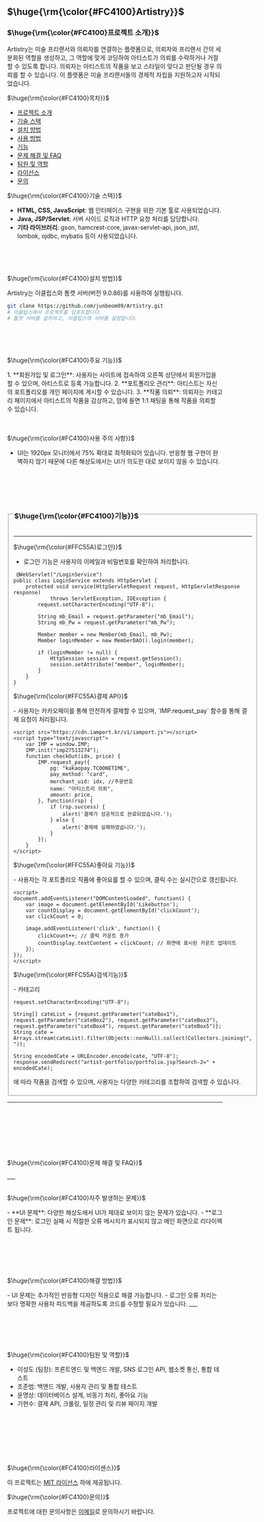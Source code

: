 <h2>$\huge{\rm{\color{#FC4100}Artistry}}$</h2>

<h3>$\huge{\rm{\color{#FC4100}프로젝트 소개}}$</h3>

Artistry는 미술 프리랜서와 의뢰자를 연결하는 플랫폼으로, 의뢰자와 프리랜서 간의 세분화된 역할을 생성하고, 그 역할에 맞게 코딩하여 아티스트가 의뢰를 수락하거나 거절할 수 있도록 합니다. 의뢰자는 아티스트의 작품을 보고 스타일이 맞다고 판단될 경우 의뢰를 할 수 있습니다. 이 플랫폼은 미술 프리랜서들의 경제적 자립을 지원하고자 시작되었습니다.




<p>$\huge{\rm{\color{#FC4100}목차}}$</p>

- [프로젝트 소개](#프로젝트-소개)
- [기술 스택](#기술-스택)
- [설치 방법](#설치-방법)
- [사용 방법](#사용-방법)
- [기능](#기능)
- [문제 해결 및 FAQ](#문제-해결-및-faq)
- [팀원 및 역할](#팀원-및-역할)
- [라이선스](#라이선스)
- [문의](#문의)



<p>$\huge{\rm{\color{#FC4100}기술 스택}}$</p>

- **HTML, CSS, JavaScript**: 웹 인터페이스 구현을 위한 기본 툴로 사용되었습니다.
- **Java, JSP/Servlet**: 서버 사이드 로직과 HTTP 요청 처리를 담당합니다.
- **기타 라이브러리**: gson, hamcrest-core, javax-servlet-api, json, jstl, lombok, ojdbc, mybatis 등이 사용되었습니다.

<br>
<br>
<br>

<p>$\huge{\rm{\color{#FC4100}설치 방법}}$</p>

Artistry는 이클립스와 톰캣 서버(버전 9.0.86)를 사용하여 실행됩니다.

```bash
git clone https://github.com/junbeom09/Artistry.git
# 이클립스에서 프로젝트를 임포트합니다.
# 톰캣 서버를 설치하고, 이클립스에 서버를 설정합니다.
```

<br>
<br>
<br>


<p>$\huge{\rm{\color{#FC4100}주요 기능}}$</p>
1. **회원가입 및 로그인**: 사용자는 사이트에 접속하여 오른쪽 상단에서 회원가입을 할 수 있으며, 아티스트로 등록 가능합니다.
2. **포트폴리오 관리**: 아티스트는 자신의 포트폴리오를 개인 페이지에 게시할 수 있습니다.
3. **작품 의뢰**: 의뢰자는 카테고리 페이지에서 아티스트의 작품을 감상하고, 맘에 들면 1:1 채팅을 통해 작품을 의뢰할 수 있습니다.

<br>
<br>
<br>

<p>$\huge{\rm{\color{#FC4100}사용 주의 사항}}$</p>

- UI는 1920px 모니터에서 75% 확대로 최적화되어 있습니다. 반응형 웹 구현이 완벽하지 않기 때문에 다른 해상도에서는 UI가 의도한 대로 보이지 않을 수 있습니다.

<br>
<br>
<br>
<br>



<fieldset>
<legend><h3>$\huge{\rm{\color{#FC4100}기능}}$</h3></legend>
 
___

<p>$\huge{\rm{\color{#FFC55A}로그인}}$</p>


- 로그인 기능은 사용자의 이메일과 비밀번호를 확인하여 처리합니다.

````
 @WebServlet("/LoginService")
public class LoginService extends HttpServlet {
    protected void service(HttpServletRequest request, HttpServletResponse response)
            throws ServletException, IOException {
        request.setCharacterEncoding("UTF-8");

        String mb_Email = request.getParameter("mb_Email");
        String mb_Pw = request.getParameter("mb_Pw");

        Member member = new Member(mb_Email, mb_Pw);
        Member loginMember = new MemberDAO().login(member);

        if (loginMember != null) {
            HttpSession session = request.getSession();
            session.setAttribute("member", loginMember);
        }
    }
}
````


<p>$\huge{\rm{\color{#FFC55A}결제 API}}$</p>
- 사용자는 카카오페이를 통해 안전하게 결제할 수 있으며, `IMP.request_pay` 함수를 통해 결제 요청이 처리됩니다.

````
<script src="https://cdn.iamport.kr/v1/iamport.js"></script>
<script type="text/javascript">
    var IMP = window.IMP;
    IMP.init("imp27513274");
    function checkOut(idx, price) {
        IMP.request_pay({
            pg: "kakaopay.TC0ONETIME",
            pay_method: "card",
            merchant_uid: idx, //주문번호
            name: "아티스트리 의뢰",
            amount: price,
        }, function(rsp) {
            if (rsp.success) {
                alert('결제가 성공적으로 완료되었습니다.');
            } else {
                alert('결제에 실패하였습니다.');
            }
        });
    }
</script>
````

<p>$\huge{\rm{\color{#FFC55A}좋아요 기능}}$</p>
- 사용자는 각 포트폴리오 작품에 좋아요를 할 수 있으며, 클릭 수는 실시간으로 갱신됩니다.

````
<script>
document.addEventListener("DOMContentLoaded", function() {
    var image = document.getElementById('Likebutton');
    var countDisplay = document.getElementById('clickCount');
    var clickCount = 0;

    image.addEventListener('click', function() {
        clickCount++; // 클릭 카운트 증가
        countDisplay.textContent = clickCount; // 화면에 표시된 카운트 업데이트
    });
});
</script>
````

<p>$\huge{\rm{\color{#FFC55A}검색기능}}$</p>
- 카테고리

````
request.setCharacterEncoding("UTF-8");

String[] cateList = {request.getParameter("cateBox1"), request.getParameter("cateBox2"), request.getParameter("cateBox3"), request.getParameter("cateBox4"), request.getParameter("cateBox5")};
String cate = Arrays.stream(cateList).filter(Objects::nonNull).collect(Collectors.joining(", "));

String encodedCate = URLEncoder.encode(cate, "UTF-8");
response.sendRedirect("artist-portfolio/portfolio.jsp?Search-2=" + encodedCate);
````
에 따라 작품을 검색할 수 있으며, 사용자는 다양한 카테고리를 조합하여 검색할 수 있습니다.
</fieldset>

___

<br>
<br>
<br>
<br>
<br>
<br>


<p>$\huge{\rm{\color{#FC4100}문제 해결 및 FAQ}}$</p>
___
<br>
<br>
<p>$\huge{\rm{\color{#FC4100}자주 발생하는 문제}}$</p>
- **UI 문제**: 다양한 해상도에서 UI가 제대로 보이지 않는 문제가 있습니다.
- **로그인 문제**: 로그인 실패 시 적절한 오류 메시지가 표시되지 않고 메인 화면으로 리다이렉트 됩니다.
<br>
<br>
<br>
<br>
<br>
<br>
<p>$\huge{\rm{\color{#FC4100}해결 방법}}$</p>
- UI 문제는 추가적인 반응형 디자인 적용으로 해결 가능합니다.
- 로그인 오류 처리는 보다 명확한 사용자 피드백을 제공하도록 코드를 수정할 필요가 있습니다.
___
<br>
<br>
<br>
<br>
<br>
<br>
<p>$\huge{\rm{\color{#FC4100}팀원 및 역할}}$</p>

- 이성도 (팀장): 프론트엔드 및 백엔드 개발, SNS 로그인 API, 웹소켓 통신, 통합 테스트
- 조준범: 백엔드 개발, 사용자 관리 및 통합 테스트
- 윤명상: 데이터베이스 설계, 비동기 처리, 좋아요 기능
- 기현수: 결제 API, 크롤링, 일정 관리 및 리뷰 페이지 개발
<br>
<br>
<br>
<br>
<br>
<br>
<p>$\huge{\rm{\color{#FC4100}라이센스}}$</p>

이 프로젝트는 [MIT 라이선스](LICENSE) 하에 제공됩니다.

<p>$\huge{\rm{\color{#FC4100}문의}}$</p>

프로젝트에 대한 문의사항은 [이메일](dltjdeh7745@naver.com)로 문의하시기 바랍니다.
